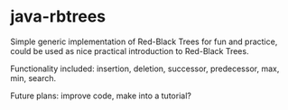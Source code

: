 # java-rbtrees

Simple generic implementation of Red-Black Trees for fun and practice, could be used as nice practical
introduction to Red-Black Trees.

Functionality included: insertion, deletion, successor, predecessor, max, min, search.

Future plans: improve code, make into a tutorial?  